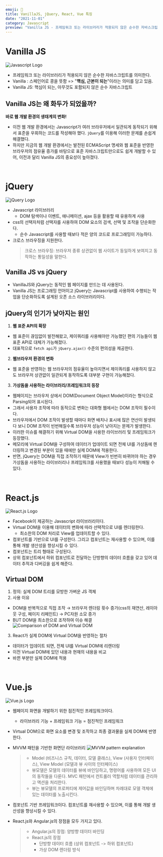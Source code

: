 ```yaml
---
emoji: 💛
title: VanillaJS, jQuery, React, Vue 특징
date: "2021-11-01"
category: Javascript
preview: "Vanilla JS - 프레임워크 또는 라이브러리가 적용되지 않은 순수한 자바스크립트를 의미한다. - Vanilla : 스페인어로 콩을 뜻함 => '핵심, 근본이 되는'이라는 의미를 담고 있음. - Vanilla JS: 핵심이 되는, 아무것도 포함되지 않은 순수 자바스크립트 Vanilla Javscript는 왜 화두가 되었을까? - 바로 웹 개발 환경의 생태계의 변화! - 이전 웹 개발 환경에서는 Javascript가 여러 브라우저 (Chorome, Firefox 등등)에서 일관되게 동작하기 위해서 표준을 우회하는 코드를 작성해야 했다. - jQuery는 이러한 문제를 손쉽게 해결했다. - 하지만 지금의 웹 개발 환경에서는 발전된 ECMAScript 명세와 최신 브라우저를 바탕으로 표준 자바스크립트만으로도 쉽게 개발할 수 있어, 이전과 달리 Vanilla JS의 중요성이 높아졌다."
---
```


# Vanilla JS

![Javascript Logo](1.png)

- 프레임워크 또는 라이브러리가 적용되지 않은 순수한 자바스크립트를 의미한다.
- Vanilla : 스페인어로 콩을 뜻함 => "**핵심, 근본이 되는**"이라는 의미를 담고 있음.
- Vanilla JS: 핵심이 되는, 아무것도 포함되지 않은 순수 자바스크립트

## Vanilla JS는 왜 화두가 되었을까?

**바로 웹 개발 환경의 생태계의 변화!**

- 이전 웹 개발 환경에서는 Javascript가 여러 브라우저에서 일관되게 동작되기 위해서 표준을 우회하는 코드를 작성해야 했다. `jQuery`를 이용해 이러한 문제를 손쉽게 해결했다.
- 하지만 지금의 웹 개발 환경에서는 발전된 ECMAScript 명세와 웹 표준을 반영한 브라우저의 점유율 증가를 바탕으로 표준 자바스크립트만으로도 쉽게 개발할 수 있어, 이전과 달리 Vanilla JS의 중요성이 높아졌다.

<br/>

# jQuery

![jQuery Logo](2.png)

- Javascript 라이브러리
  - DOM 탐색이나 이벤트, 애니메이션, ajax 등을 활용할 때 유용하게 사용
- css의 선택자처럼 선택자를 사용하여 DOM 요소의 검색, 선택 및 조작을 단순화한다.
  - 순수 Javascript를 사용할 때보다 적은 양의 코드로 프로그래밍이 가능하다.
- 크로스 브라우징을 지원한다.
  > 크로스 브라우징: 브라우저 종류 상관없이 웹 사이트가 동일하게 보여지고 동작하는 통일성을 말한다.

## Vanilla JS vs jQuery

- VanillaJS와 jQuery는 동적인 웹 페이지를 만드는 데 사용된다.
- Vanilla JS는 프로그래밍 언어이고 jQuery는 Javascript를 사용하여 수행되는 작업을 단순화하도록 설계된 오픈 소스 라이브러리이다.

## jQuery의 인기가 낮아지는 원인

1. **웹 표준 API의 확장**

- 웹 표준이 끊임없이 발전해왔고, 제이쿼리를 사용해야만 가능했던 편의 기능들이 웹 표준 API로 대체가 가능해졌다.
- 대표적으로 `fetch api`가 `jQuery.ajax()` 수준의 편의성을 제공한다.

2. **웹브라우저 환경의 변화**

- 웹 표준을 반영하는 웹 브라우저의 점유율이 높아지면서 제이쿼리를 사용하지 않고도 브라우저 상관없이 일관되게 동작하도록 대부분 구현이 가능해졌다.

3. **가상돔을 사용하는 라이브러리/프레임워크의 등장**

- 웹페이지는 브라우저 상에서 DOM(Document Object Model)이라는 형식으로 Parsing되어 표시된다.
- 그래서 사용자 조작에 따라 동적으로 변화는 대화형 웹에서는 DOM 조작이 필수이다.
- 브라우저에서 DOM 조작이 발생할 때마다 화면 배치나 표시에 많은 연산이 발생되다 보니 DOM 조작이 빈번해질수록 브라우저 성능이 낮아지는 문제가 발생한다.
- 이러한 이슈를 해결하기 위해 Virtual DOM을 사용한 라이브러리 및 프레임워크가 등장했다.
- 메모리에 Virtual DOM을 구성하여 데이터가 업데이트 되면 전체 UI를 가상돔에 렌더링하고 변경된 부분이 있을 때에만 실제 DOM에 적용한다.
- 반면, jQuery는 DOM을 직접 조작하기 때문에 View가 빈번히 바뀌어야 하는 경우 가상돔을 사용하는 라이브러리나 프레임워크를 사용했을 때보다 성능이 저해될 수 있다.

<br/>

# React.js

![React.js Logo](3.png)

- Facebook이 제공하는 Javascript 라이브러리이다.
- Virtual DOM을 이용해 데이터의 변화에 따라 선택적으로 UI를 렌더링한다.
  - 최소한의 DOM 처리로 View를 업데이트할 수 있다.
- 컴포넌트를 기반으로 UI를 구성한다. 그리고 컴포넌트는 재사용할 수 있으며, 이를 통해 개발 생산성을 향상시킬 수 있다.
- 컴포넌트는 트리 형태로 구성된다.
- 상위 컴포넌트에서 하위 컴포넌트로 전달하는 단방향의 데이터 흐름을 갖고 있어 데이터 추적과 디버깅을 쉽게 해준다.

## Virtual DOM

1. 정의: 실제 DOM 트리를 모방한 가벼운 JS 객체
2. 사용 이유

- DOM을 반복적으로 직접 조작 → 브라우저 렌더링 횟수 증가(css의 재연산, 레이아웃 구성, 페이지 리페인트) → PC자원 소모 증가
- BUT DOM을 최소한으로 조작하여 이슈 해결
  ![Comparison of DOM and Virtual DOM](4.png)

3.  React가 실제 DOM에 Virtual DOM을 반영하는 절차

- 데이터가 업데이트 되면, 전체 UI를 Virtual DOM에 리렌더링
- 이전 Virtual DOM에 있던 내용과 현재의 내용을 비교
- 바뀐 부분만 실제 DOM에 적용

<br/>

# Vue.js

![Vue.js Logo](5.png)

- 웹페이지 화면을 개발하기 위한 점진적인 프레임워크이다.
  - 라이브러리 기능 + 프레임워크 기능 = 점진적인 프레임워크
- Virtual DOM으로 화면 요소를 변경 및 조작하고 최종 결과물을 실제 DOM에 반영한다.
- MVVM 패턴을 기반한 화면단 라이브러리
  ![MVVM pattern explanation](6.png)

  > - Model (비즈니스 규칙, 데이터, 모델 클래스), View (사용자 인터페이스), View Model (모델과 뷰 사이의 인터페이스)
  > - 뷰모델은 모델의 데이터를 뷰에 바인딩하고, 명령어를 사용하여 모든 UI의 동작들을 다룬다. MVC 패턴에서 컨트롤러 역할처럼 데이터를 관리하고 액션을 처리한다.
  > - 뷰는 뷰모델의 프로퍼티에 제어값을 바인딩하며 차례대로 모델 객체에 있는 데이터를 노출시킨다.

- 컴포넌트 기반 프레임워크이다. 컴포넌트를 재사용할 수 있으며, 이를 통해 개발 생산성을 향상시킬 수 있다.
- React.js와 Angular.js의 장점을 모두 가지고 있다.
  > - Angular.js의 장점: 양방향 데이터 바인딩
  > - React.js의 장점
  >   - 단방향 데이터 흐름 (상위 컴포넌트 -> 하위 컴포넌트)
  >   - 가상 DOM 렌더링 방식
